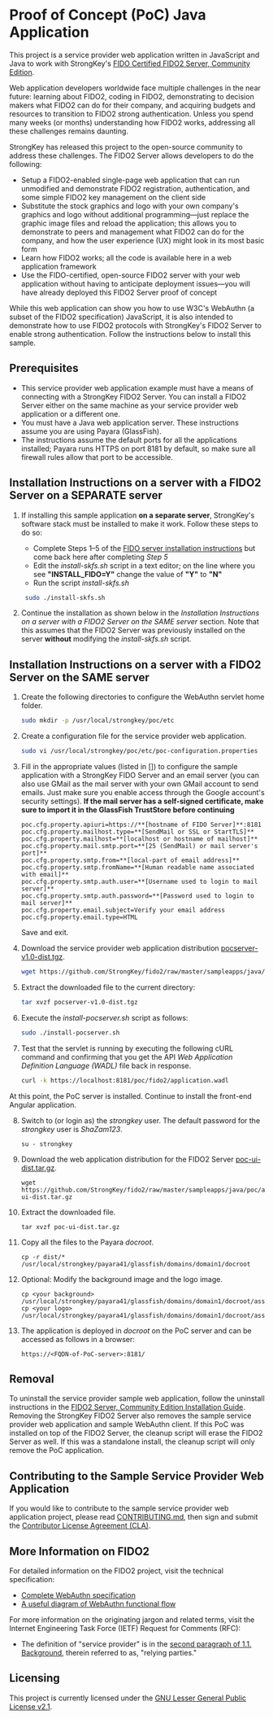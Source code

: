 # Proof of Concept (PoC) Java Application
This project is a service provider web application written in JavaScript and Java to work with StrongKey's [FIDO Certified FIDO2 Server, Community Edition](https://github.com/StrongKey/fido2).

Web application developers worldwide face multiple challenges in the near future: learning about FIDO2, coding in FIDO2, demonstrating to decision makers what FIDO2 can do for their company, and acquiring budgets and resources to transition to FIDO2 strong authentication. Unless you spend many weeks (or months) understanding how FIDO2 works, addressing all these challenges remains daunting.

StrongKey has released this project to the open-source community to address these challenges. The FIDO2 Server allows developers to do the following:

- Setup a FIDO2-enabled single-page web application that can run unmodified and demonstrate FIDO2 registration, authentication, and some simple FIDO2 key management on the client side
- Substitute the stock graphics and logo with your own company's graphics and logo without additional programming&mdash;just replace the graphic image files and reload the application; this allows you to demonstrate to peers and management what FIDO2 can do for the company, and how the user experience (UX) might look in its most basic form
- Learn how FIDO2 works; all the code is available here in a web application framework
- Use the FIDO-certified, open-source FIDO2 server with your web application without having to anticipate deployment issues&mdash;you will have already deployed this FIDO2 Server proof of concept

While this web application can show you how to use W3C's WebAuthn (a subset of the FIDO2 specification) JavaScript, it is also intended to demonstrate how to use FIDO2 protocols with StrongKey's FIDO2 Server to enable strong authentication. Follow the instructions below to install this sample.

## Prerequisites

- This service provider web application example must have a means of connecting with a StrongKey FIDO2 Server. You can install a FIDO2 Server either on the same machine as your service provider web application or a different one.
- You must have a Java web application server. These instructions assume you are using Payara (GlassFish).
- The instructions assume the default ports for all the applications installed; Payara runs HTTPS on port 8181 by default, so make sure all firewall rules allow that port to be accessible.

## Installation Instructions on a server with a FIDO2 Server on a SEPARATE server

1. If installing this sample application **on a separate server**, StrongKey's software stack must be installed to make it work. Follow these steps to do so:
    * Complete Steps 1&ndash;5 of the [FIDO server installation instructions](../../../docs/Installation_Guide_Linux.md) but come back here after completing *Step 5*
    * Edit the *install-skfs.sh* script in a text editor; on the line where you see **"INSTALL_FIDO=Y"** change the value of **"Y"** to **"N"**
    * Run the script *install-skfs.sh*
    ```sh
     sudo ./install-skfs.sh
    ```
    
2.  Continue the installation as shown below in the _Installation Instructions on a server with a FIDO2 Server on the SAME server_ section. Note that this assumes that the FIDO2 Server was previously installed on the server **without** modifying the _install-skfs.sh_ script.
   
## Installation Instructions on a server with a FIDO2 Server on the SAME server

1. Create the following directories to configure the WebAuthn servlet home folder.

    ```sh
    sudo mkdir -p /usr/local/strongkey/poc/etc
    ```

2. Create a configuration file for the service provider web application.

    ```sh
    sudo vi /usr/local/strongkey/poc/etc/poc-configuration.properties
    ```
3. Fill in the appropriate values (listed in []) to configure the sample application with a StrongKey FIDO Server and an email server (you can also use GMail as the mail server with your own GMail account to send emails. Just make sure you enable access through the Google account's security settings).
   **If the mail server has a self-signed certificate, make sure to import it in the GlassFish TrustStore before continuing**

   ```
   poc.cfg.property.apiuri=https://**[hostname of FIDO Server]**:8181
   poc.cfg.property.mailhost.type=**[SendMail or SSL or StartTLS]**
   poc.cfg.property.mailhost=**[localhost or hostname of mailhost]**
   poc.cfg.property.mail.smtp.port=**[25 (SendMail) or mail server's port]**
   poc.cfg.property.smtp.from=**[local-part of email address]**
   poc.cfg.property.smtp.fromName=**[Human readable name associated with email]**
   poc.cfg.property.smtp.auth.user=**[Username used to login to mail server]**
   poc.cfg.property.smtp.auth.password=**[Password used to login to mail server]**
   poc.cfg.property.email.subject=Verify your email address
   poc.cfg.property.email.type=HTML
   ```
   Save and exit.

4. Download the service provider web application distribution [pocserver-v1.0-dist.tgz](https://github.com/StrongKey/fido2/raw/master/sampleapps/java/poc/server/pocserver-v1.0-dist.tgz).

    ```sh
    wget https://github.com/StrongKey/fido2/raw/master/sampleapps/java/poc/server/pocserver-v1.0-dist.tgz
    ```

5. Extract the downloaded file to the current directory:

    ```sh
    tar xvzf pocserver-v1.0-dist.tgz
    ```

6. Execute the _install-pocserver.sh_ script as follows:

    ```sh
    sudo ./install-pocserver.sh
    ```

7. Test that the servlet is running by executing the following cURL command and confirming that you get the API _Web Application Definition Language (WADL)_ file back in response.

    ```sh
    curl -k https://localhost:8181/poc/fido2/application.wadl
    ```
At this point, the PoC server is installed. Continue to install the front-end Angular application.

8. Switch to (or login as) the _strongkey_ user. The default password for the _strongkey_ user is _ShaZam123_.
    ```
    su - strongkey
    ```

9. Download the web application distribution for the FIDO2 Server [poc-ui-dist.tar.gz](https://github.com/StrongKey/fido2/raw/master/sampleapps/java/poc/angular/poc-ui-dist.tar.gz).
    ```
    wget https://github.com/StrongKey/fido2/raw/master/sampleapps/java/poc/angular/poc-ui-dist.tar.gz
    ```

10. Extract the downloaded file.

    ```
    tar xvzf poc-ui-dist.tar.gz
    ```
11. Copy all the files to the Payara _docroot_.

    ```
    cp -r dist/* /usr/local/strongkey/payara41/glassfish/domains/domain1/docroot
    ```
12. Optional: Modify the background image and the logo image.

    ```
    cp <your background> /usr/local/strongkey/payara41/glassfish/domains/domain1/docroot/assets/app/media/img/bg/background.jpg
    cp <your logo> /usr/local/strongkey/payara41/glassfish/domains/domain1/docroot/assets/app/media/img/logo/logo.png
    ```
13. The application is deployed in _docroot_ on the PoC server and can be accessed as follows in a browser:

    ```
    https://<FQDN-of-PoC-server>:8181/
    ```

## Removal

To uninstall the service provider sample web application, follow the uninstall instructions in the [FIDO2 Server, Community Edition Installation Guide](https://github.com/StrongKey/fido2/blob/master/docs/Installation_Guide_Linux.md#removal). Removing the StrongKey FIDO2 Server also removes the sample service provider web application and sample WebAuthn client.
If this PoC was installed on top of the FIDO2 Server, the cleanup script will erase the FIDO2 Server as well. If this was a standalone install, the cleanup script will only remove the PoC application.

## Contributing to the Sample Service Provider Web Application 

If you would like to contribute to the sample service provider web application project, please read [CONTRIBUTING.md](https://github.com/StrongKey/fido2/blob/master/CONTRIBUTING.md), then sign and submit the [Contributor License Agreement (CLA)](https://cla-assistant.io/StrongKey/FIDO-Server).

## More Information on FIDO2

For detailed information on the FIDO2 project, visit the technical specification:

- [Complete WebAuthn specification](https://www.w3.org/TR/webauthn)
- [A useful diagram of WebAuthn functional flow](https://www.w3.org/TR/webauthn/#api)

For more information on the originating jargon and related terms, visit the Internet Engineering Task Force (IETF) Request for Comments (RFC):

- The definition of "service provider" is in the [second paragraph of 1.1. Background](https://tools.ietf.org/html/rfc3647#section-1.1), therein referred to as, "relying parties."

## Licensing
This project is currently licensed under the [GNU Lesser General Public License v2.1](../../../LICENSE).
